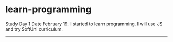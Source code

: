 # learn-programming

Study
Day 1 
Date February 19.
I started to learn programming.
I will use JS and try SoftUni curriculum.

---

